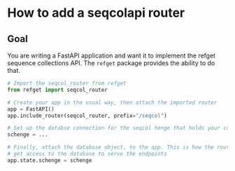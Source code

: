 # How to add a seqcolapi router

## Goal

You are writing a FastAPI application and want it to implement the refget sequence collections API. The `refget` package provides the ability to do that.


```python
# Import the seqcol_router from refget
from refget import seqcol_router

# Create your app in the usual way, then attach the imported router
app = FastAPI()
app.include_router(seqcol_router, prefix="/seqcol")

# Set up the databse connection for the seqcol henge that holds your collections
schenge = ...  

# Finally, attach the database object, to the app. This is how the router will
# get access to the database to serve the endpoints
app.state.schenge = schenge
```
